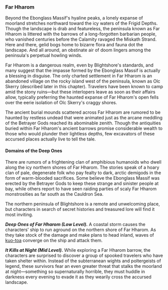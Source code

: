 ### Far Hharom

Beyond the Ebonglass Massif's hyaline peaks, a lonely expanse of moorland stretches northward toward the icy waters of the Frigid Depths. Though the landscape is drab and featureless, the peninsula known as Far Hharom is littered with the barrows of a long-forgotten barbarian people, who vanished centuries before the Calamity ravaged the Miskath Strand. Here and there, gelid bogs home to bizarre flora and fauna dot the landscape. And all around, an obstinate air of doom lingers among the peninsula's perpetual howling winds.

Far Hharom is a dangerous realm, even by Blightshore's standards, and many suggest that the impasse formed by the Ebonglass Massif is actually a blessing in disguise. The only charted settlement in Far Hharom is an abandoned village on the rocky island west of the peninsula, known as Olc Skerry (described later in this chapter). Travelers have been known to camp amid the stony ruins—but these interlopers leave as soon as their affairs allow, typically preferring the haunted expanse of Far Hharom's open fells over the eerie isolation of Olc Skerry's craggy shores.

The ancient burial mounds scattered across Far Hharom are rumored to be haunted by restless undead that were animated just as the arcane meddling of the Betrayer Gods reached its abominable zenith. Though the antiquities buried within Far Hharom's ancient barrows promise considerable wealth to those who would plunder their lightless depths, few excavators of these accursed places actually live to tell the tale.

#### Domains of the Deep Ones

There are rumors of a frightening clan of amphibious humanoids who dwell along the icy northern shores of Far Hharom. The stories speak of a hoary clan of pale, degenerate folk who pay fealty to dark, arctic demigods in the form of warm-blooded sacrifices. Some believe the Ebonglass Massif was erected by the Betrayer Gods to keep these strange and sinister people at bay, while others report to have seen raiding parties of scaly Far Hharom monstrosities as far south as the Cauldron Sea.

The northern peninsula of Blightshore is a remote and unwelcoming place, but characters in search of secret histories and treasured lore will find it most inviting.

_**Deep Ones of Far Hharom (Low Level).**_ A coastal storm causes the characters' ship to run aground on the northern shore of Far Hharom. As they take stock of the damage and make plans to head inland, waves of [kuo-toa](https://www.dndbeyond.com/monsters/kuo-toa) converge on the ship and attack them.

_**It Kills at Night (Mid Level).**_ While exploring a Far Hharom barrow, the characters are surprised to discover a group of spooked travelers who have taken shelter within. Instead of the subterranean wights and poltergeists of legend, these survivors fear an even greater threat that stalks the moorland at night—something so supernaturally horrible, they must huddle in darkness every evening to evade it as they wearily cross the accursed landscape.